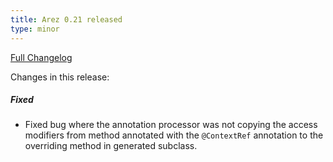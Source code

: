 ```yaml
---
title: Arez 0.21 released
type: minor
---
```


[Full Changelog](https://github.com/realityforge/arez/compare/v0.20...v0.21)

Changes in this release:

##### Fixed
* Fixed bug where the annotation processor was not copying the access modifiers from method annotated with the
  `@ContextRef` annotation to the overriding method in generated subclass.
